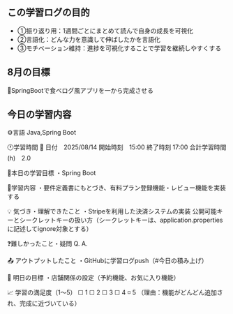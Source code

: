 ## この学習ログの目的
* ①振り返り用：1週間ごとにまとめて読んで自身の成長を可視化
* ②言語化：どんな力を意識して伸ばしたかを言語化
* ③モチベーション維持：進捗を可視化することで学習を継続しやすくする

## 8月の目標
📝SpringBootで食べログ風アプリを一から完成させる

## 今日の学習内容
⚙️言語 Java,Spring Boot

🕐学習時間
📅 日付　2025/08/14
開始時刻　15:00
終了時刻  17:00
合計学習時間(h)　2.0

🎯本日の学習目標
・Spring Boot

📝学習内容
・要件定義書にもとづき、有料プラン登録機能・レビュー機能を実装する

💡 気づき・理解できたこと
・Stripeを利用した決済システムの実装
  公開可能キーとシークレットキーの扱い方（シークレットキーは、application.propertiesに記述してignore対象とする）

❓難しかったこと・疑問
Q. 
A. 

📤 アウトプットしたこと
・GitHubに学習ログpush（#今日の積み上げ）

🌱 明日の目標
・店舗関係の設定（予約機能、お気に入り機能）

📈 学習の満足度（1〜5）
☐ 1 ☐ 2 ☐ 3 ☐ 4 ◽️ 5
（理由：機能がどんどん追加され、完成に近づいている）